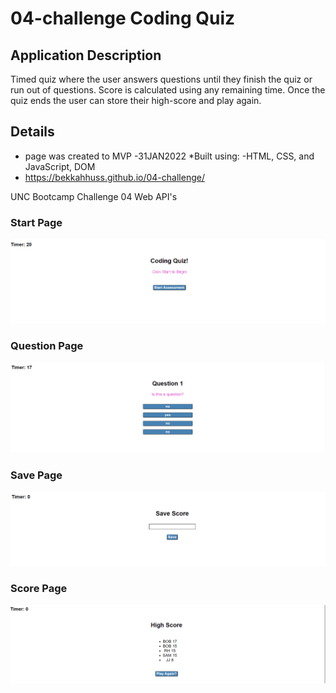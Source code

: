 # 04-challenge Coding Quiz 

## Application Description 

Timed quiz where the user answers questions until they finish the quiz or run out of questions. Score is calculated using any remaining time. Once the quiz ends the user can store their high-score and play again. 

## Details 
* page was created to MVP -31JAN2022
*Built using: 
 -HTML, CSS, and JavaScript, DOM 
* https://bekkahhuss.github.io/04-challenge/

UNC Bootcamp Challenge 04 Web API's


### Start Page 
![Image](https://github.com/bekkahhuss/04-challenge/blob/main/assets/images/Coding%20Quiz%20startPage%20.png)

### Question Page
![image](https://github.com/bekkahhuss/04-challenge/blob/main/assets/images/Coding%20Quiz%20Question.png)

### Save Page 
![image](https://github.com/bekkahhuss/04-challenge/blob/main/assets/images/Coding%20Quiz%20saveScore.png)

### Score Page 
![image](https://github.com/bekkahhuss/04-challenge/blob/main/assets/images/Coding%20Quiz%20highScore.png)